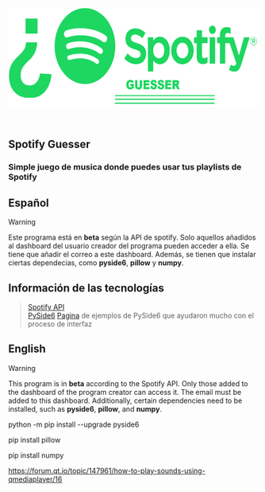 <p align="center">
  <img height="200" src="https://github.com/AncheJeez/SpotifySongGuesser/blob/main/assets/SpotifyGuesser_logo_transp.png">
  <br/>
</p>
<br/>

## Spotify Guesser
### Simple juego de musica donde puedes usar tus playlists de Spotify

## Español
> [!Warning]
> Este programa está en <b>beta</b> según la API de spotify. Solo aquellos añadidos al dashboard del usuario creador del 
> programa pueden acceder a ella. Se tiene que añadir el correo a este dashboard.
> Además, se tienen que instalar ciertas dependecias, como <b>pyside6</b>, <b>pillow</b> y <b>numpy</b>.

## Información de las tecnologías
> [Spotify API](https://developer.spotify.com/documentation/web-api)
> <br/>
> [PySide6](https://doc.qt.io/qtforpython-6/PySide6/QtWidgets/index.html)
> [Pagina](https://doc.qt.io/qtforpython-6.6/examples/index.html) de ejemplos de PySide6 que ayudaron mucho con el proceso de interfaz

## English
> [!Warning]
> This program is in <b>beta</b> according to the Spotify API. Only those added to the dashboard of the program creator can access it.
> The email must be added to this dashboard.
> Additionally, certain dependencies need to be installed, such as <b>pyside6</b>, <b>pillow</b>, and <b>numpy</b>.

python -m pip install --upgrade pyside6

pip install pillow

pip install numpy


https://forum.qt.io/topic/147961/how-to-play-sounds-using-qmediaplayer/16
